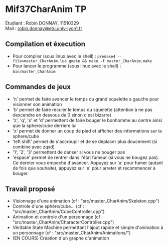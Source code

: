 # Mif37CharAnim TP 

Étudiant : Robin DONNAY, 11510329  
Mail : robin.donnay@etu.univ-lyon1.fr  

## Compilation et éxecution

- Pour compiler (sous linux avec le shell) : `premake4 --file=master_CharAnim.lua gmake && make -f master_CharAnim.make`  
- Pour lancer le programme (sous linux avec le shell) : `bin/master_CharAnim`

## Commandes de jeux

- 'n' permet de faire avancer le temps du grand squelette a gauche pour visionner son animation
- 'b' permet de faire reculer le temps du squelette (attention à ne pas descendre en dessous de 0 sinon c'est bizarre)
- 'z', 'q', 's' et 'd' permettent de faire bouger le bonhomme au centre ainsi que la sphere/cube derriere lui
- 'x' permet de donner un coup de pied et afficher des informations sur la sphere/cube
- 'left shift' permet de s'accroupir et de se deplacer plus doucement (si combine avec zqsd)
- '1', '2', '3' permettent de danser si vous ne bouger pas
- 'espace' permet de rentrer dans l'état fumeur (si vous ne bougez pas). Ce dernier vous empeche d'avancer. Appuyez sur 'a' pour fumer (autant de fois que souhaite), appuyez sur 'e' pour arreter et recommencer a bouger.  

## Travail proposé

- Visionnage d'une animation (cf : "src/master_CharAnim/Skeleton.cpp")  
- Controle d'une sphère/cube... (cf : "src/master_CharAnim/CubeController.cpp")  
- Animation et controle d'un personnage  (cf : "src/master_CharAnim/CharacterController.cpp")  
- Véritable State Machine permettant l'ajout rapide et simple d'animation à un personnage (cf : "src/master_CharAnim/Animations/") 
- (EN COURS) Création d'un graphe d'animation 
